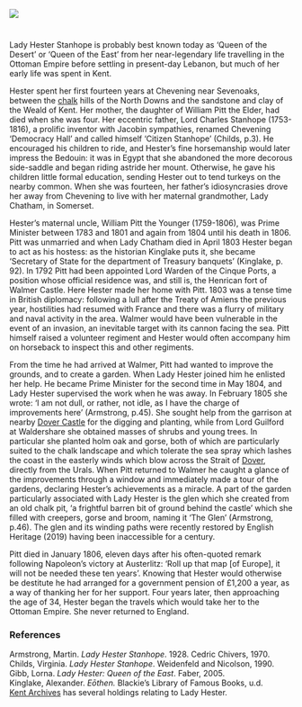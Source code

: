 <a href="https://beta.kent-maps.online"><img src="https://beta.kent-maps.online/juncture/ve-button.png"></a>

<param ve-config 
       title="Lady Hester Stanhope (1776-1839)"
       author="Diana Hirst"
       banner="https://raw.githubusercontent.com/kent-map/images/main/banners/19c.jpg" 
       layout="vertical"
       description="Visual essay by Diana Hirst considering the early life in Kent of 'Queen of the Desert' Lady Hester Stanhope.">


<!-- Global Entities -->
<param ve-entity eid="Q939838" title="Sevenoaks">
<param ve-entity eid="Q2297876" title="Chevening">
<param ve-entity eid="Q2551894" title="Walmer">
<param ve-entity eid="Q2543161" title="Walmer Castle">
<param ve-entity eid="Q179224" title="Dover">
<param ve-entity eid="Q950970" title="Dover Castle">

<!-- Base map centred on Sevenoaks -->
<param ve-map center="Q939838" zoom="10">

<!-- Historical map layers -->
<param ve-map-layer active allmaps allmaps-id="aae9830c9a43bd57" title="Mudge 1809">

#

Lady Hester Stanhope is probably best known today as ‘Queen of the Desert’ or ‘Queen of the East’ from her near-legendary life travelling in the Ottoman Empire before settling in present-day Lebanon, but much of her early life was spent in Kent.
<param ve-image url="https://upload.wikimedia.org/wikipedia/commons/b/b7/Chevening_2.jpg" label="Chevening in 1830, with at least one turkey!" attribution="Unknown author, via Wikimedia Commons" license="CC BY-SA 2.0">
                                                                                     
Hester spent her first fourteen years at Chevening near Sevenoaks, between the [chalk](/landscape/kentish-chalk) hills of the North Downs and the sandstone and clay of the Weald of Kent. Her mother, the daughter of William Pitt the Elder, had died when she was four. Her eccentric father, Lord Charles Stanhope (1753-1816), a prolific inventor with Jacobin sympathies, renamed Chevening ‘Democracy Hall’ and called himself ‘Citizen Stanhope’ (Childs, p.3). He encouraged his children to ride, and Hester’s fine horsemanship would later impress the Bedouin: it was in Egypt that she abandoned the more decorous side-saddle and began riding astride her mount. Otherwise, he gave his children little formal education, sending Hester out to tend turkeys on the nearby common. When she was fourteen, her father’s idiosyncrasies drove her away from Chevening to live with her maternal grandmother, Lady Chatham, in Somerset. 
<param ve-image url="https://upload.wikimedia.org/wikipedia/commons/5/54/Lady_Hester_Stanhope_on_horseback_Wellcome_L0041138.jpg" label="Lady Hester Stanhope on horseback" attribution="Wellcome Images via Wikimedia Commons" license="CC BY 4.0">
<!-- Base map centred on Sevenoaks -->
<param ve-map center=" Q939838" zoom="12">

Hester’s maternal uncle, William Pitt the Younger (1759-1806), was Prime Minister between 1783 and 1801 and again from 1804 until his death in 1806. Pitt was unmarried and when Lady Chatham died in April 1803 Hester began to act as his hostess: as the historian Kinglake puts it, she became ‘Secretary of State for the department of Treasury banquets’ (Kinglake, p. 92). In 1792 Pitt had been appointed Lord Warden of the Cinque Ports, a position whose official residence was, and still is, the Henrican fort of Walmer Castle. Here Hester made her home with Pitt. 1803 was a tense time in British diplomacy: following a lull after the Treaty of Amiens the previous year, hostilities had resumed with France and there was a flurry of military and naval activity in the area. Walmer would have been vulnerable in the event of an invasion, an inevitable target with its cannon facing the sea. Pitt himself raised a volunteer regiment and Hester would often accompany him on horseback to inspect this and other regiments.
<param ve-image url="https://upload.wikimedia.org/wikipedia/commons/f/f7/Bodleian_Libraries%2C_The_centinel_at_his_post_or-_Boneys_peep_into_Walmer_Castle.jpg" label="The Centinel at his post or Boney's peep into Walmer Castle" attribution="Bodleian Library, Public domain, via Wikimedia Commons">
<!-- Base map centred on Walmer Castle -->
<param ve-map center=" Q2543161" zoom="12">

    
From the time he had arrived at Walmer, Pitt had wanted to improve the grounds, and to create a garden. When Lady Hester joined him he enlisted her help. He became Prime Minister for the second time in May 1804, and Lady Hester supervised the work when he was away. In February 1805 she wrote: ‘I am not dull, or rather, not idle, as I have the charge of improvements here’ (Armstrong, p.45). She sought help from the garrison at nearby [Dover Castle](/20c/20c-secret-tunnels) for the digging and planting, while from Lord Guilford at Waldershare she obtained masses of shrubs and young trees. In particular she planted holm oak and gorse, both of which are particularly suited to the chalk landscape and which tolerate the sea spray which lashes the coast in the easterly winds which blow across the Strait of [Dover](/19c/19c-dover), directly from the Urals.
When Pitt returned to Walmer he caught a glance of the improvements through a window and immediately made a tour of the gardens, declaring Hester’s achievements as a miracle. A part of the garden particularly associated with Lady Hester is the glen which she created from an old chalk pit, ‘a frightful barren bit of ground behind the castle’ which she filled with creepers, gorse and broom, naming it ‘The Glen’ (Armstrong, p.46). The glen and its winding paths were recently restored by English Heritage (2019) having been inaccessible for a century. 
<param ve-image url="https://upload.wikimedia.org/wikipedia/commons/b/bb/Walmer_Castle_%26_Gardens_%28EH%29_20-04-2012_%287188985016%29.jpg" label="Walmer Castle and Gardens" attribution="Karen Roe from Bury St Edmunds, Suffolk, UK, via Wikimedia Commons" license="CC BY 2.0">
<!-- Base map centred on Dover -->
<param ve-map center="Q179224" zoom="12">

Pitt died in January 1806, eleven days after his often-quoted remark following Napoleon’s victory at Austerlitz: ‘Roll up that map [of Europe], it will not be needed these ten years’. Knowing that Hester would otherwise be destitute he had arranged for a government pension of £1,200 a year, as a way of thanking her for her support. Four years later, then approaching the age of 34, Hester began the travels which would take her to the Ottoman Empire. She never returned to England.
<param ve-image url="https://upload.wikimedia.org/wikipedia/commons/2/25/OlderPittThe_Younger_crop.jpg" label="William Pitt The Younger" attribution="John Hoppner, Public domain, via Wikimedia Commons">
                     
### References

Armstrong, Martin. _Lady Hester Stanhope_. 1928. Cedric Chivers, 1970.    
Childs, Virginia. _Lady Hester Stanhope_. Weidenfeld and Nicolson, 1990.   
Gibb, Lorna. _Lady Hester: Queen of the East_. Faber, 2005.   
Kinglake, Alexander. _Eōthen._ Blackie’s Library of Famous Books, u.d.   
[Kent Archives](https://www.kentarchives.org.uk/) has several holdings relating to Lady Hester.   
 

